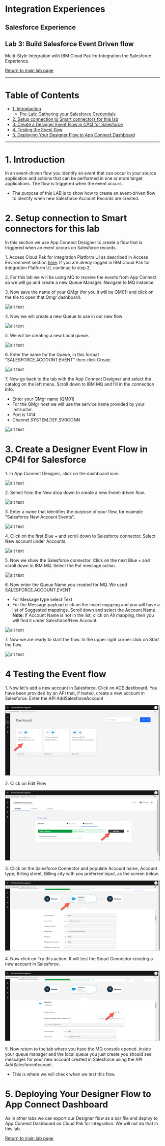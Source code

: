 # Integration Experiences  
## Salesforce Experience   
## Lab 3: Build Salesforce Event Driven flow  
Multi-Style Integration with IBM Cloud Pak for Integration the Salesforce Experience.  

[Return to main lab page](../index.md)

---

# Table of Contents 
- [1. Introduction](#introduction)
  * [Pre-Lab: Gathering your Salesforce Credentials](#pre_lab)
- [2. Setup connection to Smart connectors for this lab](#Setup_connections)
- [3. Create a Designer Event Flow in CP4I for Salesforce ](#create_a_designer_flow)
- [4. Testing the Event flow ](#test_a_designer_flow)
- [5. Deploying Your Designer Flow to App Connect Dashboard  ](#deploy_a_designer_flow)
    
---

# 1. Introduction <a name="introduction"></a>

In an event-driven flow you identify an event that can occur in your source application and actions that can be performed in one or more target applications. The flow is triggered when the event occurs.
* The purpose of this LAB is to show how to create an event-driven flow to identify when new Salesforce Account Records are created. 


# 2. Setup connection to Smart connectors for this lab<a name="Setup_connections"></a>

In this section we use App Connect Designer to create a flow that is triggered when an event occurs on Salesforce records.

1\. Access Cloud Pak for Integration Platform UI as described in Access Environment section [here](/access-env.md).
If you are alredy logged in IBM Cloud Pak for integration Platform UI, continue to step 2.  

2\. For this lab we will be using MQ to receive the events from App Connect so we will go and create a new Queue Manager. 
Navigate to MQ instance.

3\. Now save the name of your QMgr (for you it will be QM01) and click on the tile to open that Qmgr dashboard.

![alt text][pic6g]

4\. Now we will create a new Queue to use in our new flow

![alt text][pic6h]

5\. We will be creating a new Local queue.  

![alt text][pic6i]

6\. Enter the name for the Queue, in this format "SALESFORCE.ACCOUNT.EVENT" then click Create.  

![alt text][pic6j]

7\. Now go back to the tab with the App Connect Designer and select the catalog on the left menu. Scroll down to IBM MQ and fill in the connection info.  
* Enter your QMgr name (QM01)
* For the QMgr host we will use the service name provided by your instructor.
* Port is 1414
* Channel SYSTEM.DEF.SVRCONN

![alt text][pic6k]

# 3. Create a Designer Event Flow in CP4I for Salesforce  <a name="create_a_designer_flow"></a>

1\. In App Connect Designer, click on the dashboard icon.

![alt text][pic7]

2\. Select from the New drop down to create a new Event-driven flow.  

![alt text][pic8]

3\. Enter a name that identifies the purpose of your flow, for example "Salesforce New Account Events". 

![alt text][pic9]

4\. Click on the first Blue + and scroll down to Salesforce connector.   Select New account under Accounts.  

![alt text][pic10]

5\. Now we show the Salesforce connector.  Click on the next Blue + and scroll down to IBM MQ.  Select the Put message action.

![alt text][pic11]


6\. Now enter the Queue Name you created for MQ.  We used SALESFORCE.ACCOUNT.EVENT
* For Message type select Text
* For the Message payload click on the insert mapping and you will have a list of Suggested mappings.  Scroll down and select the Account Name. 
**Note**: If Account Name is not in the list, click on All mapping, then you will find it under Salesforce/New Account.

![alt text][pic12]

7\. Now we are ready to start the flow.  In the upper right corner click on Start the flow.  

![alt text][pic13]

# 4 Testing the Event flow <a name="test_a_designer_flow"></a>

1\. Now let's add a new account in Salesforce. 
Click on ACE dashboard. You have been provided by an API that, if tested, create a new account in Salesforce.
Enter the API AddSalesforceAccount

![alt text][pic1ale]

2\. Click on Edit Flow

![alt text][pic2ale]

3\. Click on the Salesforce Connector and populate Account name, Account type, Billing street, Billing city with you preferred input, as the screen below.

![alt text][pic3ale]

4\. Now click on Try this action. It will test the Smart Connector creating a new account in Salesforce.

![alt text][pic4ale]

5\. Now return to the tab where you have the MQ console opened. Inside your queue manager and the local queue you just create you should see messages for your new account created in Salesforce using the API AddSalesforceAccount.
* This is where we will check when we test this flow. 


[pic0]: images/0.png
[pic1]: images/1.png
[pic2]: images/2.png
[pic3]: images/3.png
[pic4]: images/4.png
[pic5]: images/5.png
[pic6]: images/6.png
[pic6a]: images/6a.png
[pic6b]: images/6b.png
[pic6c]: images/6c.png
[pic6d]: images/6d.png
[pic6e]: images/6e.png
[pic6f]: images/6f.png
[pic6g]: images/6g.png
[pic6h]: images/6h.png
[pic6i]: images/6i.png
[pic6j]: images/6j.png
[pic6k]: images/6k.png
[pic7]: images/7.png
[pic8]: images/8.png
[pic9]: images/9.png
[pic10]: images/10.png
[pic11]: images/11.png
[pic12]: images/12.png
[pic13]: images/13.png
[pic14]: images/14.png
[pic15]: images/15.png
[pic16]: images/16.png
[pic17]: images/17.png
[pic18]: images/18.png
[pic19]: images/19.png
[pic20]: images/20.png
[pic21]: images/21.png
[pic1ale]: images/1ale.png
[pic2ale]: images/2ale.png
[pic3ale]: images/3ale.png
[pic4ale]: images/4ale.png



[pic22]: images/22.png
[pic22a]: images/22a.png
[pic22b]: images/22b.png
[pic23]: images/23.png
[pic24]: images/24.png
[pic25]: images/25.png
[pic25a]: images/25a.png
[pic26]: images/26.png
[pic27]: images/27.png


# 5. Deploying Your Designer Flow to App Connect Dashboard <a name="deploy_a_designer_flow"></a>

As in other labs we can export our Designer flow as a bar file and deploy to App Connect Dashboard on Cloud Pak for Integration. We will not do that in this lab.   


[Return to main lab page](../index.md)

